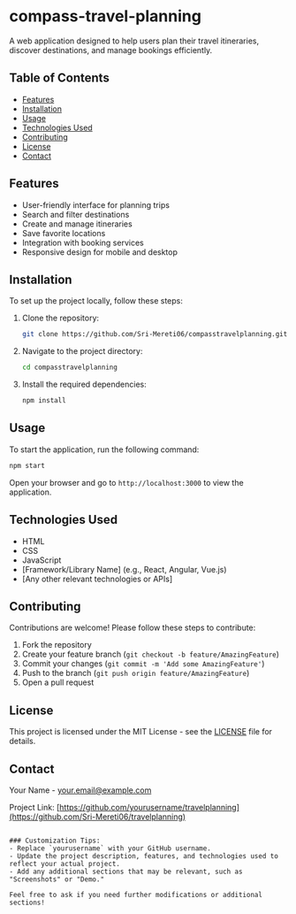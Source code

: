 # compass-travel-planning

A web application designed to help users plan their travel itineraries, discover destinations, and manage bookings efficiently.

## Table of Contents

- [Features](#features)
- [Installation](#installation)
- [Usage](#usage)
- [Technologies Used](#technologies-used)
- [Contributing](#contributing)
- [License](#license)
- [Contact](#contact)

## Features

- User-friendly interface for planning trips
- Search and filter destinations
- Create and manage itineraries
- Save favorite locations
- Integration with booking services
- Responsive design for mobile and desktop

## Installation

To set up the project locally, follow these steps:

1. Clone the repository:
   ```bash
   git clone https://github.com/Sri-Mereti06/compasstravelplanning.git
   ```
2. Navigate to the project directory:
   ```bash
   cd compasstravelplanning
   ```
3. Install the required dependencies:
   ```bash
   npm install
   ```

## Usage

To start the application, run the following command:

```bash
npm start
```

Open your browser and go to `http://localhost:3000` to view the application.

## Technologies Used

- HTML
- CSS
- JavaScript
- [Framework/Library Name] (e.g., React, Angular, Vue.js)
- [Any other relevant technologies or APIs]

## Contributing

Contributions are welcome! Please follow these steps to contribute:

1. Fork the repository
2. Create your feature branch (`git checkout -b feature/AmazingFeature`)
3. Commit your changes (`git commit -m 'Add some AmazingFeature'`)
4. Push to the branch (`git push origin feature/AmazingFeature`)
5. Open a pull request

## License

This project is licensed under the MIT License - see the [LICENSE](LICENSE) file for details.

## Contact

Your Name - [your.email@example.com](mailto:srinagasahithi06@gmail.com)

Project Link: [https://github.com/yourusername/travelplanning](https://github.com/Sri-Mereti06/travelplanning)
```

### Customization Tips:
- Replace `yourusername` with your GitHub username.
- Update the project description, features, and technologies used to reflect your actual project.
- Add any additional sections that may be relevant, such as "Screenshots" or "Demo."

Feel free to ask if you need further modifications or additional sections!
